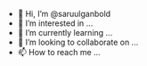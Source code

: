 - 👋 Hi, I’m @saruulganbold
- 👀 I’m interested in ...
- 🌱 I’m currently learning ...
- 💞️ I’m looking to collaborate on ...
- 📫 How to reach me ...

<!---
saruulganbold/saruulganbold is a ✨ special ✨ repository because its `README.md` (this file) appears on your GitHub profile.
You can click the Preview link to take a look at your changes.
--->
